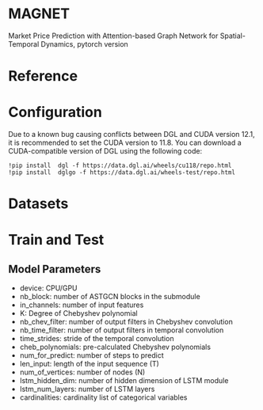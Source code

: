 # MAGNET
Market Price Prediction with Attention-based Graph Network for Spatial-Temporal Dynamics, pytorch version

# Reference

# Configuration
Due to a known bug causing conflicts between DGL and CUDA version 12.1, it is recommended to set the CUDA version to 11.8.
You can download a CUDA-compatible version of DGL using the following code:
```
!pip install  dgl -f https://data.dgl.ai/wheels/cu118/repo.html
!pip install  dglgo -f https://data.dgl.ai/wheels-test/repo.html
```

# Datasets

# Train and Test
## Model Parameters
- device: CPU/GPU
- nb_block: number of ASTGCN blocks in the submodule
- in_channels: number of input features
- K: Degree of Chebyshev polynomial
- nb_chev_filter: number of output filters in Chebyshev convolution
- nb_time_filter: number of output filters in temporal convolution
- time_strides: stride of the temporal convolution
- cheb_polynomials: pre-calculated Chebyshev polynomials
- num_for_predict: number of steps to predict
- len_input: length of the input sequence (T)
- num_of_vertices: number of nodes (N)
- lstm_hidden_dim: number of hidden dimension of LSTM module
- lstm_num_layers: number of LSTM layers
- cardinalities: cardinality list of categorical variables
